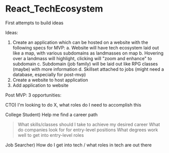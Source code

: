 # React_TechEcosystem

First attempts to build ideas

Ideas:
1) Create an application which can be hosted on a website with the following specs for MVP:
a. Website will have tech ecosystem laid out like a map, with various subdomains as landmasses on map
b. Hovering over a landmass will highlight, clicking will "zoom and enhance" to subdomain
c. Subdomain (job family) will be laid out like RPG classes (maybe) with more information
d. Skillset attached to jobs (might need a database, especially for post-mvp)
2) Create a website to host application
3) Add application to website


Post MVP:
3 opportunities:

CTO)
I'm looking to do X, what roles do I need to accomplish this

College Student)
Help me find a career path
>What skills/classes should I take to achieve my desired career
>What do companies look for for entry-level positions
>What degrees work well to get into entry-level roles

Job Searcher)
How do I get into tech / what roles in tech are out there
